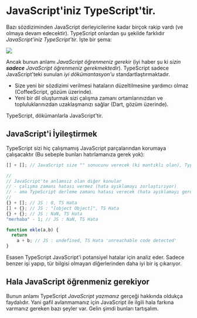 # JavaScript'iniz TypeScript'tir.

Bazı sözdiziminden JavaScript derleyicilerine kadar birçok rakip vardı (ve olmaya devam edecektir). TypeScript onlardan şu şekilde farklıdır *JavaScript'iniz TypeScript'tir*. İşte bir şema:

![](https://raw.githubusercontent.com/basarat/typescript-book/master/images/venn.png)

Ancak bunun anlamı *JavaScript öğrenmeniz gerekir* (iyi haber şu ki *sizin **sadece** JavaScript öğrenmeniz gerekmektedir*). TypeScript sadece JavaScript'teki sunulan *iyi dökümantasyon'u* standartlaştırmaktadır.

* Size yeni bir sözdizimi verilmesi hataların düzeltilmesine yardımcı olmaz (CoffeeScript, gözüm üzerinde).
* Yeni bir dil oluşturmak sizi çalışma zamanı ortamlarınızdan ve topluluklarınızdan uzaklaşmanızı sağlar (Dart, gözüm üzerinde).

TypeScript, dökümanlarla JavaScript'tir.

## JavaScript'i İyileştirmek

TypeScript sizi hiç çalışmamış JavaScript parçalarından korumaya çalışacaktır (Bu sebeple bunları hatırlamanıza gerek yok):

```ts
[] + []; // JavaScript size "" sonucunu verecek (ki mantıklı olan), TypeScript ise hata

//
// JavaScript'te anlamsız olan diğer konular
// - çalışma zamanı hatası vermez (hata ayıklamayı zorlaştırıyor)
// - ama TypeScript derleme zamanı hatası verecek (hata ayıklamayı gereksizleştiriyor)
//
{} + []; // JS : 0, TS Hata
[] + {}; // JS : "[object Object]", TS Hata
{} + {}; // JS : NaN, TS Hata
"merhaba" - 1; // JS : NaN, TS Hata

function ekle(a,b) {
  return
    a + b; // JS : undefined, TS Hata 'unreachable code detected'
}
```

Esasen TypeScript JavaScript'i potansiyel hatalar için analiz eder. Sadece benzer işi yapıp, tür bilgisi olmayan diğerlerinden daha iyi bir iş çıkarıyor.

## Hala JavaScript öğrenmeniz gerekiyor

Bunun anlamı TypeScript *JavaScript yazmanız* gerçeği hakkında oldukça faydalıdır. Yani gafil avlanmamanız için JavaScript ile ilgili hala farkına varmanız gereken bazı şeyler var. Gelin şimdi bunları tartışalım.
